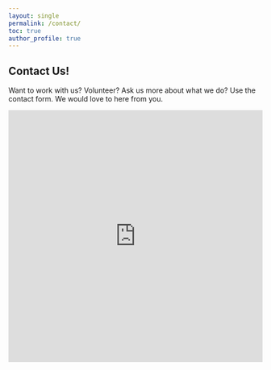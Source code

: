 ```yaml
---
layout: single
permalink: /contact/
toc: true
author_profile: true
---
```


## Contact Us!

Want to work with us? Volunteer? Ask us more about what we do?
Use the contact form. We would love to here from you.

<!-- <button name="button" onclick="mailto:jbenja13@jhmi.edu">Email</button> -->

<iframe src="https://docs.google.com/forms/d/e/1FAIpQLSdz7Bxdz7KY3oWcwE1PtK92ZGZWTTfSlkvDizZLUdU7q5eCWA/viewform?embedded=true" width="100%" height="500" frameborder="0" marginheight="0" marginwidth="0">Loading…</iframe>
